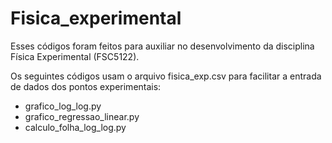 # Fisica_experimental

Esses códigos foram feitos para auxiliar no desenvolvimento da disciplina Física Experimental (FSC5122).

Os seguintes códigos usam o arquivo fisica_exp.csv para facilitar a entrada de dados dos pontos experimentais:

 * grafico_log_log.py
 * grafico_regressao_linear.py
 * calculo_folha_log_log.py

